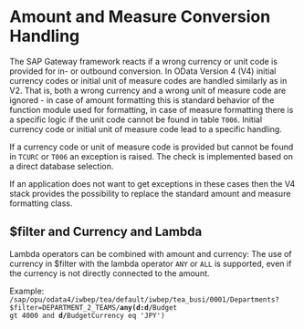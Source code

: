 <!-- loio1d821f43af124e89b6027ae253ac624e -->

# Amount and Measure Conversion Handling

The SAP Gateway framework reacts if a wrong currency or unit code is provided for in- or outbound conversion. In OData Version 4 \(V4\) initial currency codes or initial unit of measure codes are handled similarly as in V2. That is, both a wrong currency and a wrong unit of measure code are ignored - in case of amount formatting this is standard behavior of the function module used for formatting, in case of measure formatting there is a specific logic if the unit code cannot be found in table `T006`. Initial currency code or initial unit of measure code lead to a specific handling.

If a currency code or unit of measure code is provided but cannot be found in `TCURC` or `T006` an exception is raised. The check is implemented based on a direct database selection.

If an application does not want to get exceptions in these cases then the V4 stack provides the possibility to replace the standard amount and measure formatting class.



<a name="loio1d821f43af124e89b6027ae253ac624e__section_imx_gvc_pdb"/>

## $filter and Currency and Lambda

Lambda operators can be combined with amount and currency: The use of currency in $filter with the lambda operator `ANY` or `ALL` is supported, even if the currency is not directly connected to the amount.

Example: <code>/sap/opu/odata4/iwbep/tea/default/iwbep/tea_busi/0001/Departments?$filter=DEPARTMENT_2_TEAMS/<b>any(d:d/</b>Budget gt 4000 and <b>d/</b>BudgetCurrency eq 'JPY')</code>

